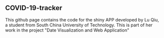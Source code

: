 ## COVID-19-tracker

This github page contains the code for the shiny APP developed by Lu Qiu, a student from South China University of Technology. This is part of her work in the project "Date Visualization and Web Application"

